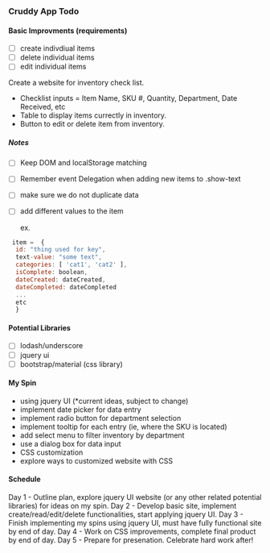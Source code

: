 ### Cruddy App Todo

#### Basic Improvments (requirements)

- [ ] create indivdiual items
- [ ] delete individual items
- [ ] edit individual items

Create a website for inventory check list. 
- Checklist inputs = Item Name, SKU #, Quantity, Department, Date Received, etc
- Table to display items currectly in inventory. 
- Button to edit or delete item from inventory. 

##### Notes
- [ ] Keep DOM and localStorage matching 
- [ ] Remember event Delegation when adding new items to .show-text
- [ ] make sure we do not duplicate data
- [ ] add different values to the item

  ex.
```javascript
 item =  {
  id: "thing used for key",
  text-value: "some text",
  categories: [ 'cat1', 'cat2' ],
  isComplete: boolean,
  dateCreated: dateCreated,
  dateCompleted: dateCompleted
  ...
  etc
  }
```

#### Potential Libraries
- [ ] lodash/underscore
- [ ] jquery ui
- [ ] bootstrap/material (css library)

#### My Spin
- using jquery UI (*current ideas, subject to change)
 - implement date picker for data entry 
 - implement radio button for department selection 
 - implement tooltip for each entry (ie, where the SKU is located)
 - add select menu to filter inventory by department
 - use a dialog box for data input
- CSS customization
 - explore ways to customized website with CSS

 #### Schedule
 Day 1 - Outline plan, explore jquery UI website (or any other related potential libraries) for ideas on my spin. 
 Day 2 - Develop basic site, implement create/read/edit/delete functionalities, start applying jquery UI.
 Day 3 - Finish implementing my spins using jquery UI, must have fully functional site by end of day.
 Day 4 - Work on CSS improvements, complete final product by end of day. 
 Day 5 - Prepare for presenation. Celebrate hard work after!

 


